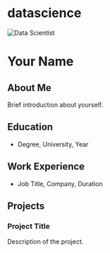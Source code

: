 # datascience
![Data Scientist](assets/images/profile.jpg)

# Your Name

## About Me
Brief introduction about yourself.

## Education
- Degree, University, Year

## Work Experience
- Job Title, Company, Duration

## Projects
### Project Title
Description of the project.
